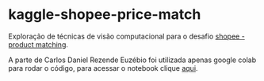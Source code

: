 # kaggle-shopee-price-match

Exploração de técnicas de visão computacional para o desafio [shopee - product matching](https://www.kaggle.com/competitions/shopee-product-matching/rules).

A parte de Carlos Daniel Rezende Euzébio foi utilizada apenas google colab para rodar o código, para acessar o notebook clique [aqui](https://colab.research.google.com/drive/15NUEHAbqr6Bjfmj99zEefhWk77AqoEyK?usp=sharing).